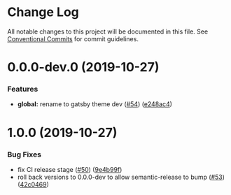 # Change Log

All notable changes to this project will be documented in this file.
See [Conventional Commits](https://conventionalcommits.org) for commit guidelines.

# 0.0.0-dev.0 (2019-10-27)


### Features

* **global:** rename to gatsby theme dev ([#54](https://github.com/robinmetral/gatsby-theme-dev/issues/54)) ([e248ac4](https://github.com/robinmetral/gatsby-theme-dev/commit/e248ac46140fb5a465c658c5ed7b48870d8d2b9f))



# 1.0.0 (2019-10-27)


### Bug Fixes

* fix CI release stage ([#50](https://github.com/robinmetral/gatsby-theme-dev/issues/50)) ([9e4b99f](https://github.com/robinmetral/gatsby-theme-dev/commit/9e4b99fed2f5166e374d2bf45aac63f4edc5db5d))
* roll back versions to 0.0.0-dev to allow semantic-release to bump ([#53](https://github.com/robinmetral/gatsby-theme-dev/issues/53)) ([42c0469](https://github.com/robinmetral/gatsby-theme-dev/commit/42c0469e620f716c719d69609a1f771ef66ffc9e))
